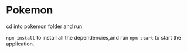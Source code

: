 # Pokemon

cd into pokemon folder and run 

`npm install` 
to install all the dependencies,and run
`npm start`
to start the application.
